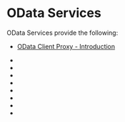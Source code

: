 <!-- loio811b5231f77e4987abe8e985e32f70a1 -->

# OData Services

OData Services provide the following:

-   [OData Client Proxy - Introduction](odata-client-proxy-introduction-0d92f49.md)

-   

-   

-   

-   

-   

-   

-   

-   


